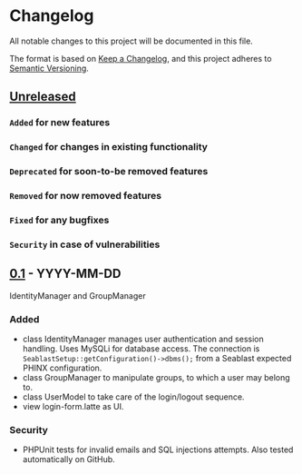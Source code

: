 # Changelog
All notable changes to this project will be documented in this file.

The format is based on [Keep a Changelog](https://keepachangelog.com/en/1.0.0/),
and this project adheres to [Semantic Versioning](https://semver.org/spec/v2.0.0.html).

## [Unreleased]
### `Added` for new features

### `Changed` for changes in existing functionality

### `Deprecated` for soon-to-be removed features

### `Removed` for now removed features

### `Fixed` for any bugfixes

### `Security` in case of vulnerabilities

## [0.1] - YYYY-MM-DD
IdentityManager and GroupManager
### Added
- class IdentityManager manages user authentication and session handling. Uses MySQLi for database access. The connection is `SeablastSetup::getConfiguration()->dbms();` from a Seablast expected PHINX configuration.
- class GroupManager to manipulate groups, to which a user may belong to.
- class UserModel to take care of the login/logout sequence.
- view login-form.latte as UI.
### Security
- PHPUnit tests for invalid emails and SQL injections attempts. Also tested automatically on GitHub.

[Unreleased]: https://github.com/WorkOfStan/seablast-auth/compare/v0.1...HEAD
[0.1]: https://github.com/WorkOfStan/seablast-auth/releases/tag/v0.1
